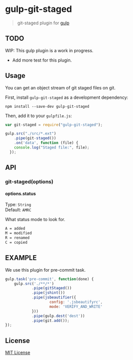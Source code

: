 
# gulp-git-staged

> git-staged plugin for [gulp](https://github.com/wearefractal/gulp)

## TODO

WIP: This gulp plugin is a work in progress. 

- Add more test for this plugin.

## Usage

You can get an object stream of git staged files on git.

First, install `gulp-git-staged` as a development dependency:

```shell
npm install --save-dev gulp-git-staged
```

Then, add it to your `gulpfile.js`:

```javascript
var git-staged = require("gulp-git-staged");

gulp.src("./src/*.ext")
	.pipe(git-staged())
	.on('data', function (file) {
    console.log("Staged file:", file);
  });
```

## API

### git-staged(options)

#### options.status
Type: `String`  
Default: `AMRC`

What status mode to look for.

```bash
A = added
M = modified
R = renamed
C = copied
```

## EXAMPLE

We use this plugin for pre-commit task.

```javascript
gulp.task('pre-commit', function(done) {
	gulp.src('./**/*')
			.pipe(gitStaged())
			.pipe(jshint())
			.pipe(jsbeautifier({
					config: '.jsbeautifyrc',
					mode: 'VERIFY_AND_WRITE'
			}))
			.pipe(gulp.dest('dest'))
			.pipe(git.add());
});			
```

## License

[MIT License](http://en.wikipedia.org/wiki/MIT_License)

